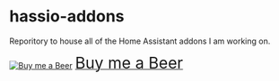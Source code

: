 # hassio-addons

Reporitory to house all of the Home Assistant addons I am working on.


<link href="https://fonts.googleapis.com/css?family=Cookie" rel="stylesheet"><a class="bmc-button" target="_blank" href="https://www.buymeacoffee.com/fbuzila"><img src="https://cdn.buymeacoffee.com/buttons/bmc-new-btn-logo.svg" alt="Buy me a Beer"><span style="margin-left:5px;font-size:28px !important;">Buy me a Beer</span></a>
